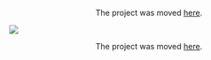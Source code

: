 <p align="center">
  The project was moved <a href="https://github.com/atomic-threat-coverage/atomic-threat-coverage">here</a>.
</p>

![](images/logo_v1.png)

<p align="center">
  The project was moved <a href="https://github.com/atomic-threat-coverage/atomic-threat-coverage">here</a>.
</p>